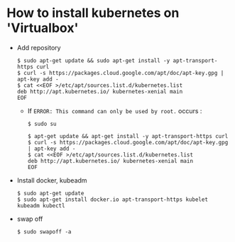 # How to install kubernetes on 'Virtualbox'


- Add repository
  ~~~
  $ sudo apt-get update && sudo apt-get install -y apt-transport-https curl
  $ curl -s https://packages.cloud.google.com/apt/doc/apt-key.gpg | apt-key add -
  $ cat <<EOF >/etc/apt/sources.list.d/kubernetes.list
  deb http://apt.kubernetes.io/ kubernetes-xenial main
  EOF
  ~~~
  - If `ERROR: This command can only be used by root.` occurs :
    ~~~
    $ sudo su
    ~~~
    ~~~
    $ apt-get update && apt-get install -y apt-transport-https curl
    $ curl -s https://packages.cloud.google.com/apt/doc/apt-key.gpg | apt-key add -
    $ cat <<EOF >/etc/apt/sources.list.d/kubernetes.list
    deb http://apt.kubernetes.io/ kubernetes-xenial main
    EOF
    ~~~
- Install docker, kubeadm
  ~~~
  $ sudo apt-get update
  $ sudo apt-get install docker.io apt-transport-https kubelet kubeadm kubectl
  ~~~
- swap off
  ~~~
  $ sudo swapoff -a
  ~~~

